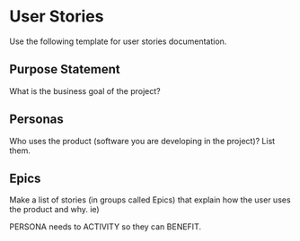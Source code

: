 # User Stories

Use the following template for user stories documentation.

## Purpose Statement
What is the business goal of the project?

## Personas
Who uses the product (software you are developing in the project)? List them.

## Epics
Make a list of stories (in groups called Epics) that explain how the user uses the product and why. ie)

PERSONA needs to ACTIVITY so they can BENEFIT.
